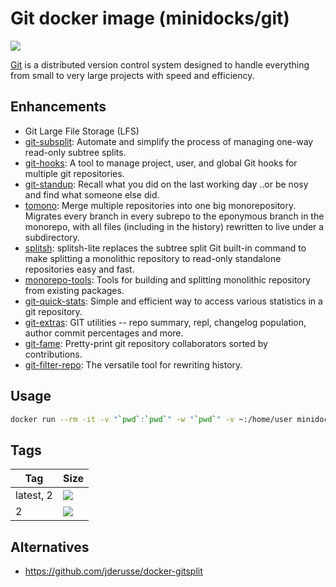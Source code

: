 Git docker image (minidocks/git)
================================

![](https://upload.wikimedia.org/wikipedia/commons/thumb/e/e0/Git-logo.svg/150px-Git-logo.svg.png)

[Git](https://git-scm.com/) is a distributed version control system designed to handle
everything from small to very large projects with speed and efficiency.

Enhancements
------------

- Git Large File Storage (LFS)
- [git-subsplit](https://github.com/dflydev/git-subsplit): Automate and simplify the process of managing one-way read-only subtree splits.
- [git-hooks](https://github.com/icefox/git-hooks): A tool to manage project, user, and global Git hooks for multiple git repositories.
- [git-standup](https://github.com/kamranahmedse/git-standup): Recall what you did on the last working day ..or be nosy and find what someone else did.
- [tomono](https://github.com/unravelin/tomono): Merge multiple repositories into one big monorepository. Migrates every branch in every subrepo to the eponymous branch in the monorepo, with all files (including in the history) rewritten to live under a subdirectory.
- [splitsh](https://github.com/splitsh/lite/commits/master): splitsh-lite replaces the subtree split Git built-in command to make splitting a monolithic repository to read-only standalone repositories easy and fast.
- [monorepo-tools](https://github.com/shopsys/monorepo-tools): Tools for building and splitting monolithic repository from existing packages.
- [git-quick-stats](https://github.com/arzzen/git-quick-stats): Simple and efficient way to access various statistics in a git repository.
- [git-extras](https://github.com/tj/git-extras): GIT utilities -- repo summary, repl, changelog population, author commit percentages and more.
- [git-fame](https://github.com/casperdcl/git-fame): Pretty-print git repository collaborators sorted by contributions.
- [git-filter-repo](https://github.com/newren/git-filter-repo/): The versatile tool for rewriting history.

Usage
-----

```bash
docker run --rm -it -v "`pwd`:`pwd`" -w "`pwd`" -v ~:/home/user minidocks/git sh
```

Tags
----

 Tag       | Size
 ---       | ----
 latest, 2 | [![](https://images.microbadger.com/badges/image/minidocks/git.svg)](https://microbadger.com/images/minidocks/git)
 2         | [![](https://images.microbadger.com/badges/image/minidocks/git:2.svg)](https://microbadger.com/images/minidocks/git:2)

Alternatives
------------

- https://github.com/jderusse/docker-gitsplit
